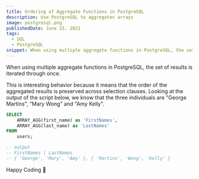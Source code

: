 ```yaml
---
title: Ordering of Aggregate Functions in PostgreSQL
description: Use PostgreSQL to aggregates arrays
image: postgresql.png
publishedDate: June 23, 2021
tags:
  - SQL
  - PostgreSQL
snippet: When using multiple aggregate functions in PostgreSQL, the set of results is iterated through once. This is interesting behavior because it means that the order of the aggregated results is preserved across selection clauses. Looking at the output of the script below, we know that the three individuals are "George Martins", "Mary Wong" and "Amy Kelly".
---
```


When using multiple aggregate functions in PostgreSQL, the set of results is iterated through once.

This is interesting behavior because it means that the order of the aggregated results is preserved across selection clauses. Looking at the output of the script below, we know that the three individuals are "George Martins", "Mary Wong" and "Amy Kelly".

```sql
SELECT
    ARRAY_AGG(first_name) as 'FirstNames',
    ARRAY_AGG(last_name) as 'LastNames'
FROM
    users;

-- output
-- FirstNames | LastNames
-- { 'George', 'Mary', 'Amy' }, { 'Martins', 'Wong', 'Kelly' }
```

Happy Coding 🎉
